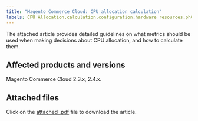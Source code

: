 ```yaml
---
title: "Magento Commerce Cloud: CPU allocation calculation"
labels: CPU Allocation,calculation,configuration,hardware resources,phCPU,query
---
```


The attached article provides detailed guidelines on what metrics should be used when making decisions about CPU allocation, and how to calculate them.

## Affected products and versions

Magento Commerce Cloud 2.3.x, 2.4.x.

## Attached files

Click on the [attached .pdf](assets/CPU_Allocation.pdf) file to download the article.
